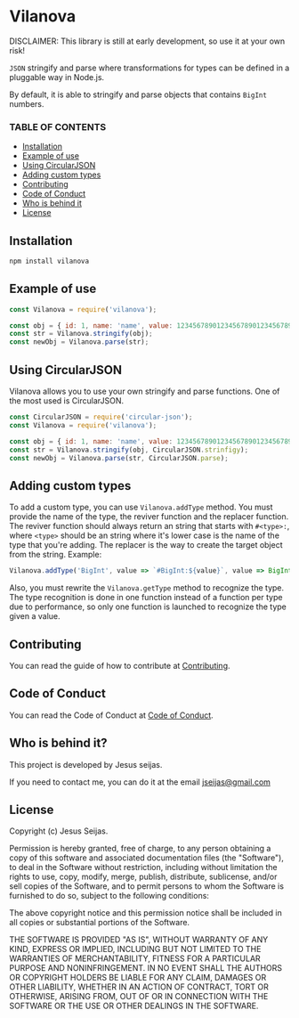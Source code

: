 # Vilanova

DISCLAIMER: This library is still at early development, so use it at your own risk!

`JSON` stringify and parse where transformations for types can be defined in a pluggable way in Node.js.

By default, it is able to stringify and parse objects that contains `BigInt` numbers.

### TABLE OF CONTENTS

* [Installation](#installation)
* [Example of use](#example-of-use)
* [Using CircularJSON](#using-circularjson)
* [Adding custom types](#adding-custom-types)
* [Contributing](#contributing)
* [Code of Conduct](#code-of-conduct)
* [Who is behind it](#who-is-behind-it)
* [License](#license)

## Installation

```sh
npm install vilanova
```

## Example of use

```javascript
const Vilanova = require('vilanova');

const obj = { id: 1, name: 'name', value: 123456789012345678901234567890n };
const str = Vilanova.stringify(obj);
const newObj = Vilanova.parse(str);
```

## Using CircularJSON

Vilanova allows you to use your own stringify and parse functions. One of the most used is CircularJSON.

```javascript
const CircularJSON = require('circular-json');
const Vilanova = require('vilanova');

const obj = { id: 1, name: 'name', value: 123456789012345678901234567890n };
const str = Vilanova.stringify(obj, CircularJSON.strinfigy);
const newObj = Vilanova.parse(str, CircularJSON.parse);
```


## Adding custom types

To add a custom type, you can use `Vilanova.addType` method. You must provide the name of the type, the reviver function and the replacer function.
The reviver function should always return an string that starts with `#<type>:`, where `<type>` should be an string where it's lower case is the name of the type that you're adding.
The replacer is the way to create the target object from the string.
Example:

```javascript
Vilanova.addType('BigInt', value => `#BigInt:${value}`, value => BigInt(value));
```

Also, you must rewrite the `Vilanova.getType` method to recognize the type. The type recognition is done in one function instead of a function per type due to performance, so only one function is launched to recognize the type given a value.

## Contributing

You can read the guide of how to contribute at [Contributing](https://github.com/jseijas/vilanova/blob/master/CONTRIBUTING.md).

## Code of Conduct

You can read the Code of Conduct at [Code of Conduct](https://github.com/jseijas/vilanova/blob/master/CODE_OF_CONDUCT.md).

## Who is behind it?

This project is developed by Jesus seijas.

If you need to contact me, you can do it at the email jseijas@gmail.com

## License

Copyright (c) Jesus Seijas.

Permission is hereby granted, free of charge, to any person obtaining
a copy of this software and associated documentation files (the
"Software"), to deal in the Software without restriction, including
without limitation the rights to use, copy, modify, merge, publish,
distribute, sublicense, and/or sell copies of the Software, and to
permit persons to whom the Software is furnished to do so, subject to
the following conditions:

The above copyright notice and this permission notice shall be
included in all copies or substantial portions of the Software.

THE SOFTWARE IS PROVIDED "AS IS", WITHOUT WARRANTY OF ANY KIND,
EXPRESS OR IMPLIED, INCLUDING BUT NOT LIMITED TO THE WARRANTIES OF
MERCHANTABILITY, FITNESS FOR A PARTICULAR PURPOSE AND
NONINFRINGEMENT. IN NO EVENT SHALL THE AUTHORS OR COPYRIGHT HOLDERS BE
LIABLE FOR ANY CLAIM, DAMAGES OR OTHER LIABILITY, WHETHER IN AN ACTION
OF CONTRACT, TORT OR OTHERWISE, ARISING FROM, OUT OF OR IN CONNECTION
WITH THE SOFTWARE OR THE USE OR OTHER DEALINGS IN THE SOFTWARE.